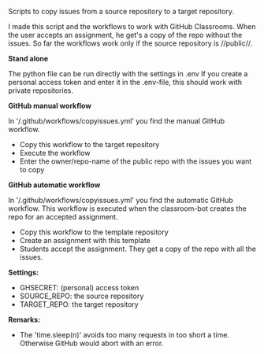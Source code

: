 Scripts to copy issues from a source repository to a target repository.

I made this script and the workflows to work with GitHub Classrooms. When the user accepts an assignment, he get's a copy of the repo without the issues.
So far the workflows work only if the source repository is //public//.

**Stand alone**

The python file can be run directly with the settings in .env
If you create a personal access token and enter it in the .env-file, this should work with private repositories.

**GitHub manual workflow**

In '/.github/workflows/copyissues.yml' you find the manual GitHub workflow. 
- Copy this workflow to the target repository
- Execute the workflow
- Enter the owner/repo-name of the public repo with the issues you want to copy

**GitHub automatic workflow**

In '/.github/workflows/copyissues.yml' you find the automatic GitHub workflow.
This workflow is executed when the classroom-bot creates the repo for an accepted assignment.
- Copy this workflow to the template repository
- Create an assignment with this template
- Students accept the assignment. They get a copy of the repo with all the issues.

**Settings:**
- GHSECRET: (personal) access token
- SOURCE_REPO: the source repository 
- TARGET_REPO: the target repository

**Remarks:**
- The 'time.sleep(n)' avoids too many requests in too short a time. Otherwise GitHub would abort with an error.

